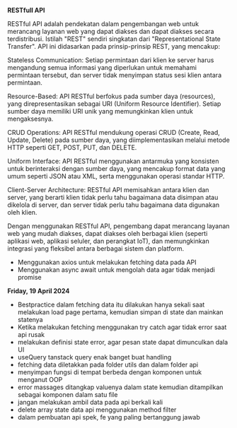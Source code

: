 **RESTfull API**

RESTful API adalah pendekatan dalam pengembangan web untuk merancang layanan web yang dapat diakses dan dapat diakses secara terdistribusi. Istilah "REST" sendiri singkatan dari "Representational State Transfer". API ini didasarkan pada prinsip-prinsip REST, yang mencakup:

Stateless Communication: Setiap permintaan dari klien ke server harus mengandung semua informasi yang diperlukan untuk memahami permintaan tersebut, dan server tidak menyimpan status sesi klien antara permintaan.

Resource-Based: API RESTful berfokus pada sumber daya (resources), yang direpresentasikan sebagai URI (Uniform Resource Identifier). Setiap sumber daya memiliki URI unik yang memungkinkan klien untuk mengaksesnya.

CRUD Operations: API RESTful mendukung operasi CRUD (Create, Read, Update, Delete) pada sumber daya, yang diimplementasikan melalui metode HTTP seperti GET, POST, PUT, dan DELETE.

Uniform Interface: API RESTful menggunakan antarmuka yang konsisten untuk berinteraksi dengan sumber daya, yang mencakup format data yang umum seperti JSON atau XML, serta menggunakan operasi standar HTTP.

Client-Server Architecture: RESTful API memisahkan antara klien dan server, yang berarti klien tidak perlu tahu bagaimana data disimpan atau dikelola di server, dan server tidak perlu tahu bagaimana data digunakan oleh klien.

Dengan menggunakan RESTful API, pengembang dapat merancang layanan web yang mudah diakses, dapat diakses oleh berbagai klien (seperti aplikasi web, aplikasi seluler, dan perangkat IoT), dan memungkinkan integrasi yang fleksibel antara berbagai sistem dan platform.

* Menggunakan axios untuk melakukan fetching data pada API
* Menggunakan async await untuk mengolah data agar tidak menjadi promise


**Friday, 19 April 2024**

* Bestpractice dalam fetching data itu dilakukan hanya sekali saat melakukan load page pertama, kemudian simpan di state dan mainkan statenya
* Ketika melakukan fetching menggunakan try catch agar tidak error saat api rusak
* melakukan definisi state error, agar pesan state dapat dimunculkan dala UI
* useQuery tanstack query enak banget buat handling
* fetching data diletakkan pada folder utils dan dalam folder api
* menyimpan fungsi di tempat berbeda dengan komponen untuk menganut OOP
* error massages ditangkap valuenya dalam state kemudian ditampilkan sebagai komponen dalam satu file
* jangan melakukan ambil data pada api berkali kali
* delete array state data api menggunakan method filter
* dalam pembuatan api spek, fe yang paling bertanggung jawab
